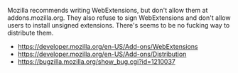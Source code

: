 Mozilla recommends writing WebExtensions, but don't allow them at
addons.mozilla.org. They also refuse to sign WebExtensions and don't
allow users to install unsigned extensions. There's seems to be no
fucking way to distribute them.

* <https://developer.mozilla.org/en-US/Add-ons/WebExtensions>
* <https://developer.mozilla.org/en-US/Add-ons/Distribution>
* <https://bugzilla.mozilla.org/show_bug.cgi?id=1210037>
